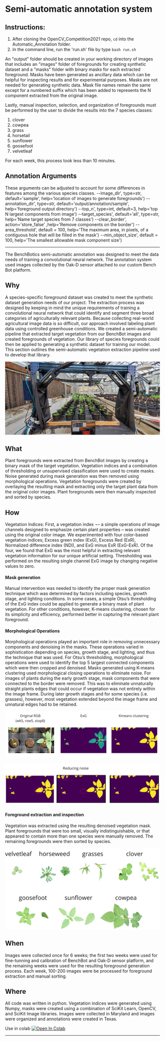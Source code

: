# Semi-automatic annotation system

## Instructions:

1. After cloning the OpenCV_Competition2021 repo, `cd` into the Automatic_Annotation folder. 
2. In the command line, run the 'run.sh' file by type `bash run.sh`

An "output" folder should be created in your working directory of images that includes an "images" folder of foregrounds for creating synthetic dataset and a "masks" folder with binary masks for each extracted foreground. Masks have been generated as ancillary data which can be helpful for inspecting results and for experimental purposes. Masks are not needed for generating synthetic data. Mask file names remain the same except for a numbered suffix which has been added to represents the N component extracted from the original image.

Lastly, manual inspection, selection, and organization of foregrounds must be performed by the user to divide the results into the 7 species classes: 

1. clover
2. cowpea
3. grass
4. horsetail
5. sunflower
6. goosefoot
7. velvetleaf

For each week, this process took less than 10 minutes.

## Annotation Arguments

These arguments can be adjusted to account for some differences in features among the various species classes. 
    --image_dir', type=str, default='sample', help='location of images to generate foregrounds')
    --annotation_dir', type=str, default='output/annotation/sample', help='foreground output directory')
    --top_n', type=int, default=3, help='top N largest components from image')
    --target_species', default='all', type=str, help='Name target species from 7 classes')
    --clear_border', action='store_false' ,help='Remove components on the border')
    --area_threshold', default = 100, help='The maximum area, in pixels, of a contiguous hole that will be filled in the mask')
    --min_object_size', default = 100, help='The smallest allowable mask component size')

---

The BenchBotics semi-automatic annotation was designed to meet the data needs of training a convolutional neural network. The annotation system used images collected by the Oak-D sensor attached to our custom Bench Bot platform. 

## Why
A species-specific foreground dataset was created to meet the synthetic dataset generation needs of our project. The extraction process was designed by keeping in mind the unique requirements of training a convolutional neural network that could identify and segment three broad categories of agriculturally relevant plants. Because collecting real-world agricultural image data is so difficult, our approach involved labeling plant data using controlled greenhouse conditions. We created a semi-automatic pipeline that extracted target vegetation from our BenchBot images and created foregrounds of vegetation. Our library of species foregrounds could then be applied to generating a synthetic dataset for training our model. This section outlines the semi-automatic vegetation extraction pipeline used to develop that library.

![alt text](assets/benchbot.jpg?=raw)

## What
Plant foregrounds were extracted from BenchBot images by creating a binary mask of the target vegetation. Vegetation indices and a combination of thresholding or unsupervised classification were used to create masks. Noise generated during mask generation was then removed using morphological operations. Vegetation foregrounds were created by overlaying the resulting mask and extracting only the target plant data from the original color images. Plant foregrounds were then manually inspected and sorted by species. 

## How
Vegetation Indices: First, a vegetation index ¬– a simple operations of image channels designed to emphasize certain plant properties – was created using the original color image. We experimented with four color-based vegetation indices; Excess green index (ExG), Excess Red (ExR), Normalized difference index (NDI), and ExG minus ExR (ExG-ExR). Of the four, we found that ExG was the most helpful in extracting relevant vegetation information for our unique artificial setting. Thresholding was performed on the resulting single channel ExG image by changing negative values to zero.

#### Mask generation
Manual intervention was needed to identify the proper mask generation technique which was determined by factors including species, growth stage, and lighting conditions. In some cases, a simple Otsu’s thresholding of the ExG index could be applied to generate a binary mask of plant vegetation. For other conditions, however, K-means clustering, chosen for its simplicity and efficiency, performed better in capturing the relevant plant foreground. 

#### Morphological Operations
Morphological operations played an important role in removing unnecessary components and denoising in the masks. These operations varied in sophistication depending on species, growth stage, and lighting, and thus the technique that was used.  For Otsu’s thresholding, morphological operations were used to identify the top 5 largest connected components which were then cropped and denoised. Masks generated using K-means clustering used morphological closing operations to eliminate noise. For images of plants during the early growth stage, mask components that were connected to the border were removed. This was to eliminate unnaturally straight plants edges that could occur if vegetation was not entirely within the image frame. During later growth stages and for some species (i.e. grasses), however, most vegetation extended beyond the image frame and unnatural edges had to be retained. 

![alt text](assets/opencv_2021.jpg?=raw)

![alt text](assets/opencv_2021_reducing_nosie.jpg?=raw)

#### Foreground extraction and inspection
Vegetation was extracted using the resulting denoised vegetation mask. Plant foregrounds that were too small, visually indistinguishable, or that appeared to contain more than one species were manually removed. The remaining foregrounds were then sorted by species.

![alt text](assets/opencv_2021_foregrounds.jpg?=raw)


## When
Images were collected once for 6 weeks; the first two weeks were used for fine-tunning and calibration of BenchBot and Oak-D sensor platform, and the remaining weeks were used for the resulting foreground generation process. Each week, 100-200 images were be processed for foreground extraction and manual sorting.

## Where
All code was written in python. Vegetation indices were generated using Numpy, masks were created using a combination of SciKit Learn, OpenCV, and SciKit Image libraries. Images were collected in Maryland and images were organized and annotations were created in Texas.

Use in colab [![Open In Colab](https://colab.research.google.com/assets/colab-badge.svg)](https://colab.research.google.com/github/precision-sustainable-ag/OpenCV_Competition2021/blob/master/Automatic_Annotation/automatic_annotate.ipynb)

---
